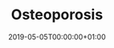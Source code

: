 ---
date: "2019-05-05T00:00:00+01:00"
draft: false
linktitle: Osteoporosis
menu:
  Orthopaedic Notes:
    parent: FRCS preparatory Notes
    weight: 1
title: Osteoporosis
toc: true
type: docs
weight: 1
---